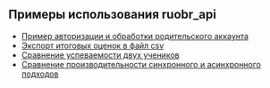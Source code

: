 ## Примеры использования ruobr_api

-   [Пример авторизации и обработки родительского аккаунта](./authorization_example.py)
-   [Экспорт итоговых оценок в файл csv](./controlmark_to_csv.py)
-   [Сравнение успеваемости двух учеников](./comparation.py)
-   [Cравнение производительности синхронного и асинхронного подходов](./async.py)
